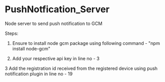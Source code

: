 # PushNotfication_Server
Node server to send push notification to GCM


Steps:

1) Ensure to install node gcm package using following command - "npm install node-gcm"

2) Add your respective api key in line no - 3

3 Add the registration id received from the registered device using push notification plugin in line no - 19
